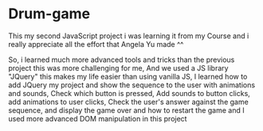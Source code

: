 # Drum-game

This my second JavaScript project i was learning it from my Course and i really appreciate all the effort that Angela Yu made ^^

So, i learned much more advanced tools and tricks than the previous project this was more challenging for me, And we used a JS library "JQuery" this makes my life easier than using vanilla JS, I learned how to add JQuery my project and show the sequence to the user with animations and sounds, Check which button is pressed, Add sounds to button clicks, add animations to user clicks, Check the user's answer against the game sequence, and display the game over and how to restart the game and I used more advanced DOM manipulation in this project
